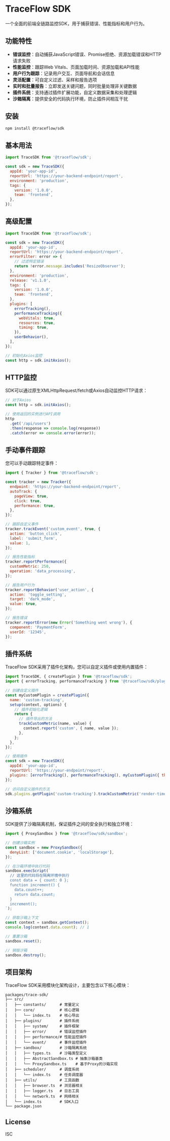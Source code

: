 # TraceFlow SDK

一个全面的前端全链路监控SDK，用于捕获错误、性能指标和用户行为。

## 功能特性

- **错误监控**：自动捕获JavaScript错误、Promise拒绝、资源加载错误和HTTP请求失败
- **性能监控**：跟踪Web Vitals、页面加载时间、资源加载和API性能
- **用户行为跟踪**：记录用户交互、页面导航和会话信息
- **灵活配置**：可自定义过滤、采样和报告选项
- **实时和批量报告**：立即发送关键问题，同时批量处理非关键数据
- **插件系统**：支持通过插件扩展功能，自定义数据采集和处理逻辑
- **沙箱隔离**：提供安全的代码执行环境，防止插件间相互干扰

## 安装

```bash
npm install @traceflow/sdk
```

## 基本用法

```javascript
import TraceSDK from '@traceflow/sdk';

const sdk = new TraceSDK({
  appId: 'your-app-id',
  reportUrl: 'https://your-backend-endpoint/report',
  environment: 'production',
  tags: {
    version: '1.0.0',
    team: 'frontend',
  },
});
```

## 高级配置

```javascript
import TraceSDK from '@traceflow/sdk';

const sdk = new TraceSDK({
  appId: 'your-app-id',
  reportUrl: 'https://your-backend-endpoint/report',
  errorFilter: error => {
    // 过滤特定错误
    return !error.message.includes('ResizeObserver');
  },
  environment: 'production',
  release: 'v1.1.0',
  tags: {
    version: '1.0.0',
    team: 'frontend',
  },
  plugins: [
    errorTracking(),
    performanceTracking({
      webVitals: true,
      resources: true,
      timing: true,
    }),
    userBehavior(),
  ],
});

// 初始化Axios监控
const http = sdk.initAxios();
```

## HTTP监控

SDK可以通过原生XMLHttpRequest/fetch或Axios自动监控HTTP请求：

```javascript
// 对于Axios
const http = sdk.initAxios();

// 使用返回的实例进行API调用
http
  .get('/api/users')
  .then(response => console.log(response))
  .catch(error => console.error(error));
```

## 手动事件跟踪

您可以手动跟踪特定事件：

```javascript
import { Tracker } from '@traceflow/sdk';

const tracker = new Tracker({
  endpoint: 'https://your-backend-endpoint/report',
  autoTrack: {
    pageView: true,
    click: true,
    performance: true,
  },
});

// 跟踪自定义事件
tracker.trackEvent('custom_event', true, {
  action: 'button_click',
  label: 'submit_form',
  value: 1,
});

// 报告性能指标
tracker.reportPerformance({
  customMetric: 250,
  operation: 'data_processing',
});

// 报告用户行为
tracker.reportBehavior('user_action', {
  action: 'toggle_setting',
  target: 'dark_mode',
  value: true,
});

// 报告错误
tracker.reportError(new Error('Something went wrong'), {
  component: 'PaymentForm',
  userId: '12345',
});
```

## 插件系统

TraceFlow SDK采用了插件化架构，您可以自定义插件或使用内置插件：

```javascript
import TraceSDK, { createPlugin } from '@traceflow/sdk';
import { errorTracking, performanceTracking } from '@traceflow/sdk/plugins';

// 创建自定义插件
const myCustomPlugin = createPlugin({
  name: 'custom-tracking',
  setup(context, options) {
    // 插件初始化逻辑
    return {
      // 插件导出的方法
      trackCustomMetric(name, value) {
        context.report('custom', { name, value });
      },
    };
  },
});

// 使用插件
const sdk = new TraceSDK({
  appId: 'your-app-id',
  reportUrl: 'https://your-endpoint/report',
  plugins: [errorTracking(), performanceTracking(), myCustomPlugin({ threshold: 100 })],
});

// 访问自定义插件的方法
sdk.plugins.getPlugin('custom-tracking').trackCustomMetric('render-time', 125);
```

## 沙箱系统

SDK提供了沙箱隔离机制，保证插件之间的安全执行和独立环境：

```javascript
import { ProxySandbox } from '@traceflow/sdk/sandbox';

// 创建沙箱实例
const sandbox = new ProxySandbox({
  denyList: ['document.cookie', 'localStorage'],
});

// 在沙箱环境中执行代码
sandbox.execScript(`
  // 这里的代码将在隔离环境中执行
  const data = { count: 0 };
  function increment() {
    data.count++;
    return data.count;
  }
  increment();
`);

// 获取沙箱上下文
const context = sandbox.getContext();
console.log(context.data.count); // 1

// 重置沙箱
sandbox.reset();

// 销毁沙箱
sandbox.destroy();
```

## 项目架构

TraceFlow SDK采用模块化架构设计，主要包含以下核心模块：

```
packages/trace-sdk/
├── src/
│   ├── constants/      # 常量定义
│   ├── core/           # 核心逻辑
│   │   └── index.ts    # 核心导出
│   ├── plugins/        # 插件系统
│   │   ├── system/     # 插件框架
│   │   ├── error/      # 错误监控插件
│   │   ├── performance/# 性能监控插件
│   │   └── event/      # 事件监控插件
│   ├── sandbox/        # 沙箱隔离系统
│   │   ├── types.ts    # 沙箱类型定义
│   │   ├── AbstractSandbox.ts # 抽象沙箱基类
│   │   └── ProxySandbox.ts    # 基于Proxy的沙箱实现
│   ├── scheduler/      # 调度系统
│   │   └── index.ts    # 任务调度器
│   ├── utils/          # 工具函数
│   │   ├── browser.ts  # 浏览器相关
│   │   ├── logger.ts   # 日志工具
│   │   └── network.ts  # 网络相关
│   └── index.ts        # SDK入口
└── package.json
```

## License

ISC
